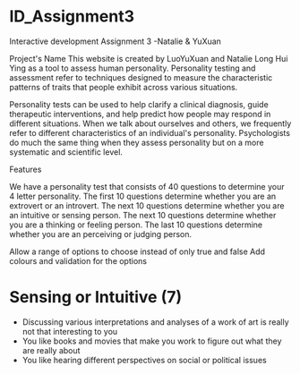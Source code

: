 # ID_Assignment3
Interactive development Assignment 3 -Natalie &amp; YuXuan

Project's Name
This website is created by LuoYuXuan and Natalie Long Hui Ying as a tool to assess human personality.
Personality testing and assessment refer to techniques designed to measure the
characteristic patterns of traits that people exhibit across various situations.

Personality tests can be used to help clarify a clinical diagnosis, guide therapeutic interventions, and help predict how people may respond in different situations.       When we talk about ourselves and others, we frequently refer to different characteristics of an individual's personality. Psychologists do much the same thing when
they assess personality but on a more systematic and scientific level.
                        

<!-- github link -->

<!-- Design Process -->


Features
<!-- Existing Features-->

We have a personality test that consists of 40 questions to determine your 4 letter personality. The first 10 questions determine whether you are an extrovert or an introvert. The next 10 questions determine whether you are an intuitive or sensing person. The next 10 questions determine whether you are a thinking or feeling person. The last 10 questions determine whether you are an perceiving or judging person.

<!-- Features Left to Implement -->


<!-- Another feature idea -->

Allow a range of options to choose instead of only true and false
Add colours and validation for the options

 <!-- Credits -->

<!-- Acknowledgements -->

# Sensing or Intuitive (7)

- Discussing various interpretations and analyses of a work of art is really not that interesting to you
- You like books and movies that make you work to figure out what they are really about
- You like hearing different perspectives on social or political issues

